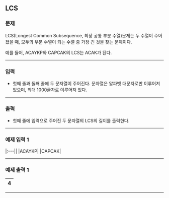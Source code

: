 LCS
-------------
### 문제

LCS(Longest Common Subsequence, 최장 공통 부분 수열)문제는 두 수열이 주어졌을 때, 모두의 부분 수열이 되는 수열 중 가장 긴 것을 찾는 문제이다.

예를 들어, ACAYKP와 CAPCAK의 LCS는 ACAK가 된다.

- - -

### 입력
* 첫째 줄과 둘째 줄에 두 문자열이 주어진다. 문자열은 알파벳 대문자로만 이루어져 있으며, 최대 1000글자로 이루어져 있다.

- - -

### 출력
* 첫째 줄에 입력으로 주어진 두 문자열의 LCS의 길이를 출력한다.

- - -

### 예제 입력 1
|:---||
|ACAYKP|
|CAPCAK|

- - -

### 예제 출력 1
|4|
|:---|

- - -